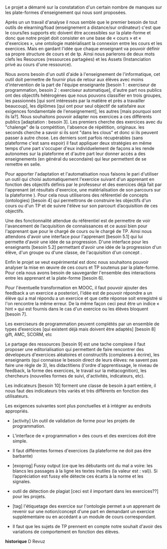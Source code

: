Le projet a démarré sur la constatation d'un certain nombre de manques sur les plate-formes d'enseignement qui nous sont proposées.

Après un un travail d'analyse il nous semble que le premier besoin de tout outils de elearning/foad (enseignement a distance/sur ordinateur) c'est que le cours/les supports etc doivent être accessibles sur la plate-forme et donc que notre projet doit consister en une base de « cours » et « d'exercices », une ontologie matérialisant la connexion entre les cours et les exercices.
Mais en gardant l'idée que chaque enseignant va pouvoir définir sa propre structure de cours et de tp. Ainsi nous parlerons de deux mots clefs les Resources (ressources partagées) et les Assets (Instanciation privé au cours d'une ressource).

Nous avons besoin d'un outil d'aide à l'enseignement de l'informatique, cet outil doit permettre de fournir plus de retour aux élèves avec moins d'intervention de la part de l'équipe enseignante [besoin 1 : exerciseur de programmation, besoin 2 : exerciseur automatique], d'autre part nos publics ont des objectifs hétérogènes que nous pouvons classifier en trois groupes, les passionnés [qui sont intéressés par la matière et près a travailler beaucoup], les diplômes [qui ont pour seul objectif de satisfaire aux exigences fondamentale de l'enseignement], les autres [mais pourquoi sont ils la?]. Nous souhaitons pouvoir adapter nos exercices a ces différents publics [adaptation : besoin 3]. Les premiers cherche des exercices avec du "chalenge" de la compétition, l'absence de répétition, originaux. les seconds cherche a savoir si ils sont "dans les clous" et donc si ils peuvent passer à autre chose. Les derniers sont parfois récupérables (sans plateforme c'est sans espoir) il faut appliquer deux stratégies en même temps d'une part s'occuper d'eux individuelement de façons a les rende autonomes sur la plateforme et d'autre part leur donner accès a des enseignements (en général du secondaire) qui leur permettent de se remettre en selle. 

Pour apporter l'adaptation et l'automatisation nous faisons le pari d'utiliser un outil qui choisi automatiquement  l'exercice suivant d'un apprenant en fonction des objectifs définis par le professeur et des exercices déjà fait par l'apprenant (et résultats d'exercice, une matérialisation de son parcours sur la plateforme ). Pour cela nous utiliserons des  référentiel de concepts (ontologies) [besoin 4] qui permettrons de construire les objectifs d'un cours ou d'un TP et de suivre l'élève sur son parcourt d’acquisition de ces objectifs.

Une des fonctionnalité attendue du référentiel est de permettre de voir l'avancement de l’acquisition de connaissances et ce aussi bien pour l'apprenant que pour le chargé de cours ou le chargé de TP. Ainsi nous attendons d'avoir une interface pour l'apprenant [besoin 5.1] qui lui permette d'avoir une idée de sa progression. D'une interface pour les enseignants [besoin 5.2] permettant d'avoir une idée de la progression d'un élève, d'un groupe ou d'une classe, de l'acquisition d'un concept .

Enfin le projet se veut expérimental est donc nous souhaitons pouvoir analyser la mise en œuvre de ces cours et TP soutenus par la plate-forme. Pour cela nous avons besoin de sauvegarder l'ensemble des interactions entre les apprenant et la plate-forme [besoin 6].

Pour l'éventuelle transformation en MOOC, il faut pouvoir ajouter des feedback a un exercice a posteriori, l'idée est de pouvoir répondre a un élève qui a mal répondu a un exercice et que cette réponse soit enregistré si l'on rencontre la même erreur. De la même façon ceci peut être un indice « hint » qui est fournis dans le cas d'un exercice ou les élèves bloquent [besoin 7].

Les exerciseurs de programmation peuvent complétés par un ensemble de types d’exercices [qui existent déjà mais doivent être adaptés] [besoin 8] gift, AMC, SCORM, etc

Le partage des ressources [besoin 9] est une tache complexe il faut proposer une editorialisation qui permettent de faire rencontrer des dévelopeurs d'exercices aléatoires et constructifs (complexes à écrire), les enseignants (qui connaisse le besoin direct de leurs élèves: ne savent pas faire une règle de 3), les didactitiens (l'ordre d'apprentissage, le niveau de feedback, la forme des exercices, le travail sur la métacognition), les chercheurs (nouvelles formes de suivi, d'activités, indicateurs, etc).

Les indicateurs [besoin 10] forment une classe de besoin à part entière, il nous faut des indicateurs très variés et très différents en fonction des utilisateurs.



Les exigences suivantes sont plus ponctuelles et à intégrer au endroits appropriés.

* [activity] Un outil de validation de forme pour les projets de programmation.

* L'interface de « programmation » des cours et des exercices doit être simple.

* Il faut différentes formes d'exercices (la plateforme ne doit pas être barbante)

* [exoprog] Fussy output (ce que les débutants ont du mal a voire: les blancs les passages à la ligne les textes inutiles (la valeur est : val)). Si l’appréciation est fussy elle détecte ces écarts à la norme et les signales.

* outil de détection de plagiat [ceci est il important dans les exercices??] pour les projets.

* [tag] l'étiquetage des exercice sur l'ontologie permet a un apprenant de revenir sur une notion/concept d'une part en demandant un exercice supplémentaire ou en accédant a un module de cours correspondant.

* Il faut que les sujets de TP prennent en compte notre souhait d'avoir des variations de comportement en fonction des élèves.


**historique** D Revuz 
